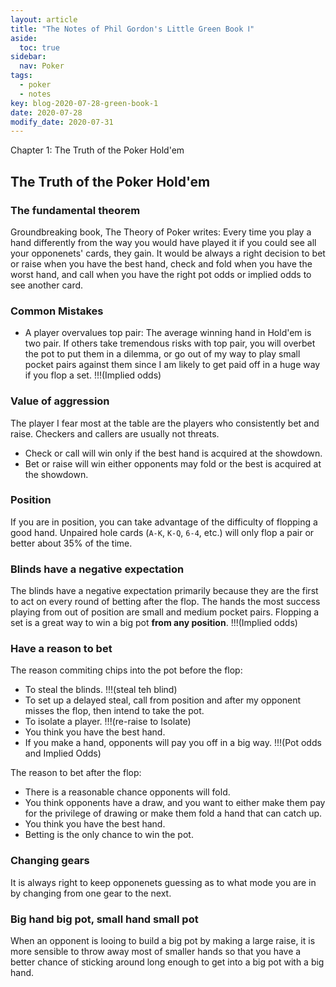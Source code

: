 ```yaml
---
layout: article
title: "The Notes of Phil Gordon's Little Green Book Ⅰ"
aside:
  toc: true
sidebar:
  nav: Poker
tags:
  - poker
  - notes
key: blog-2020-07-28-green-book-1
date: 2020-07-28
modify_date: 2020-07-31
---
```


Chapter 1: The Truth of the Poker Hold'em

<!--more-->

## The Truth of the Poker Hold'em

### The fundamental theorem

Groundbreaking book, The Theory of Poker writes: Every time you play a hand differently from the way you would have played it if you could see all your opponenets' cards, they gain.
It would be always a right decision to bet or raise when you have the best hand, check and fold when you have the worst hand, and call when you have the right pot odds or implied odds to see another card.

### Common Mistakes

- A player overvalues top pair: The average winning hand in Hold'em is two pair. If others take tremendous risks with top pair, you will overbet the pot to put them in a dilemma, or go out of my way to play small pocket pairs against them since I am likely to get paid off in a huge way if you flop a set. !!!(Implied odds)

### Value of aggression

The player I fear most at the table are the players who consistently bet and raise. Checkers and callers are usually not threats.

- Check or call will win only if the best hand is acquired at the showdown.
- Bet or raise will win either opponents may fold or the best is acquired at the showdown.

### Position

If you are in position, you can take advantage of the difficulty of flopping a good hand. Unpaired hole cards (`A-K`, `K-Q`, `6-4`, etc.) will only flop a pair or better about 35% of the time.

### Blinds have a negative expectation

The blinds have a negative expectation primarily because they are the first to act on every round of betting after the flop. The hands the most success playing from out of position are small and medium pocket pairs. Flopping a set is a great way to win a big pot **from any position**. !!!(Implied odds)

### Have a reason to bet

The reason commiting chips into the pot before the flop:
- To steal the blinds. !!!(steal teh blind)
- To set up a delayed steal, call from position and after my opponent misses the flop, then intend to take the pot.
- To isolate a player. !!!(re-raise to Isolate)
- You think you have the best hand.
- If you make a hand, opponents will pay you off in a big way. !!!(Pot odds and Implied Odds)


The reason to bet after the flop:
- There is a reasonable chance opponents will fold.
- You think opponents have a draw, and you want to either make them pay for the privilege of drawing or make them fold a hand that can catch up.
- You think you have the best hand.
- Betting is the only chance to win the pot.

### Changing gears

It is always right to keep opponenets guessing as to what mode you are in by changing from one gear to the next.

### Big hand big pot, small hand small pot

When an opponent is looing to build a big pot by making a large raise, it is more sensible to throw away most of smaller hands so that you have a better chance of sticking around long enough to get into a big pot with a big hand.
